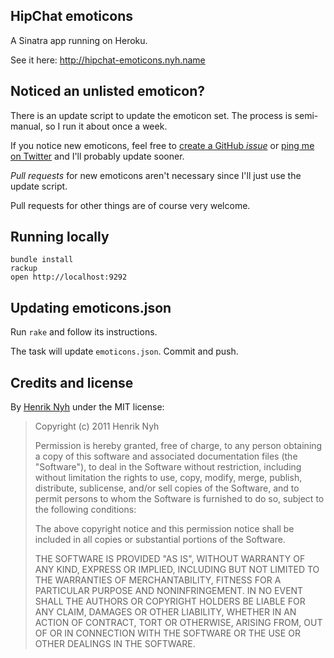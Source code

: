 ## HipChat emoticons

A Sinatra app running on Heroku.

See it here: <http://hipchat-emoticons.nyh.name>

## Noticed an unlisted emoticon?

There is an update script to update the emoticon set. The process is semi-manual, so I run it about once a week.

If you notice new emoticons, feel free to [create a GitHub *issue*](https://github.com/henrik/hipchat-emoticons/issues/new) or [ping me on Twitter](http://twitter.com/henrik) and I'll probably update sooner.

*Pull requests* for new emoticons aren't necessary since I'll just use the update script.

Pull requests for other things are of course very welcome.


## Running locally

    bundle install
    rackup
    open http://localhost:9292


## Updating emoticons.json

Run `rake` and follow its instructions.

The task will update `emoticons.json`. Commit and push.


## Credits and license

By [Henrik Nyh](http://henrik.nyh.se/) under the MIT license:

>  Copyright (c) 2011 Henrik Nyh
>
>  Permission is hereby granted, free of charge, to any person obtaining a copy
>  of this software and associated documentation files (the "Software"), to deal
>  in the Software without restriction, including without limitation the rights
>  to use, copy, modify, merge, publish, distribute, sublicense, and/or sell
>  copies of the Software, and to permit persons to whom the Software is
>  furnished to do so, subject to the following conditions:
>
>  The above copyright notice and this permission notice shall be included in
>  all copies or substantial portions of the Software.
>
>  THE SOFTWARE IS PROVIDED "AS IS", WITHOUT WARRANTY OF ANY KIND, EXPRESS OR
>  IMPLIED, INCLUDING BUT NOT LIMITED TO THE WARRANTIES OF MERCHANTABILITY,
>  FITNESS FOR A PARTICULAR PURPOSE AND NONINFRINGEMENT. IN NO EVENT SHALL THE
>  AUTHORS OR COPYRIGHT HOLDERS BE LIABLE FOR ANY CLAIM, DAMAGES OR OTHER
>  LIABILITY, WHETHER IN AN ACTION OF CONTRACT, TORT OR OTHERWISE, ARISING FROM,
>  OUT OF OR IN CONNECTION WITH THE SOFTWARE OR THE USE OR OTHER DEALINGS IN
>  THE SOFTWARE.
